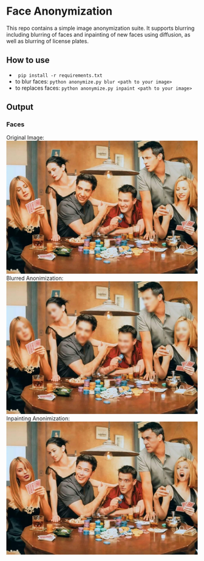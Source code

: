 # Face Anonymization

This repo contains a simple image anonymization suite. It supports blurring including blurring of faces and inpainting of new faces using diffusion, as well as blurring of license plates.




## How to use
- ``` pip install -r requirements.txt```
- to blur faces: ```python anonymize.py blur <path to your image>```
- to replaces faces: ```python anonymize.py inpaint <path to your image>```


## Output
### Faces
Original Image:
![Original](examples/friends.jpg)
Blurred Anonimization:
![Blurred](examples/friends_blur.jpg)
Inpainting Anonimization:
![Inpainted](examples/friends_inpaint.jpg)
